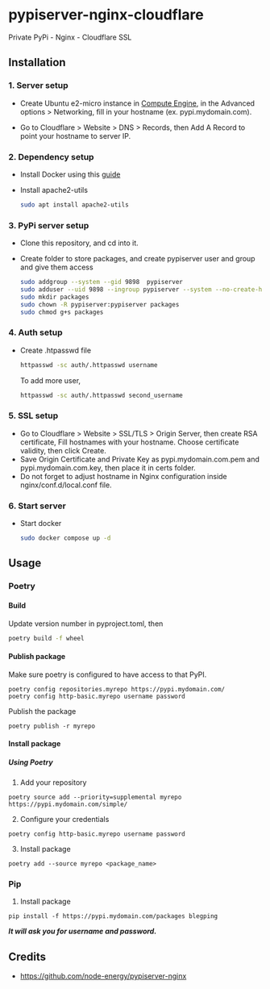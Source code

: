 # pypiserver-nginx-cloudflare
Private PyPi - Nginx - Cloudflare SSL


## Installation

### 1. Server setup

- Create Ubuntu e2-micro instance in [Compute Engine](https://console.cloud.google.com/compute), in the Advanced options > Networking, fill in your hostname (ex. pypi.mydomain.com).

- Go to Cloudflare > Website > DNS > Records, then Add A Record to point your hostname to server IP.

### 2. Dependency setup
- Install Docker using this [guide](https://docs.docker.com/engine/install/ubuntu/)  

- Install apache2-utils 

    ```bash
    sudo apt install apache2-utils
    ```


### 3. PyPi server setup
- Clone this repository, and cd into it.
- Create folder to store packages, and create pypiserver user and group and give them access

    ```bash
    sudo addgroup --system --gid 9898  pypiserver
    sudo adduser --uid 9898 --ingroup pypiserver --system --no-create-home pypiserver
    sudo mkdir packages
    sudo chown -R pypiserver:pypiserver packages
    sudo chmod g+s packages
    ```

### 4. Auth setup
- Create .htpasswd file

    ```bash
    httpasswd -sc auth/.httpasswd username
    ```

    To add more user,
    ```bash
    httpasswd -sc auth/.httpasswd second_username
    ```

### 5. SSL setup
- Go to Cloudflare > Website > SSL/TLS > Origin Server, then create RSA certificate, Fill hostnames with your hostname. Choose certificate validity, then click Create.
- Save Origin Certificate and Private Key as pypi.mydomain.com.pem and pypi.mydomain.com.key, then place it in certs folder.
- Do not forget to adjust hostname in Nginx configuration inside nginx/conf.d/local.conf file.

### 6. Start server
- Start docker 
    
    ```bash
    sudo docker compose up -d
    ```


## Usage

### Poetry

#### Build
Update version number in pyproject.toml, then
```bash
poetry build -f wheel
```

#### Publish package

Make sure poetry is configured to have access to that PyPI.
```
poetry config repositories.myrepo https://pypi.mydomain.com/
poetry config http-basic.myrepo username password
```

Publish the package
```
poetry publish -r myrepo
```

#### Install package

##### Using Poetry

1. Add your repository
```commandline
poetry source add --priority=supplemental myrepo https://pypi.mydomain.com/simple/
```

2. Configure your credentials
```commandline
poetry config http-basic.myrepo username password
```

3. Install package
```commandline
poetry add --source myrepo <package_name>
```

### Pip

1. Install package
```commandline
pip install -f https://pypi.mydomain.com/packages blegping
```
***It will ask you for username and password.***

## Credits
- https://github.com/node-energy/pypiserver-nginx
